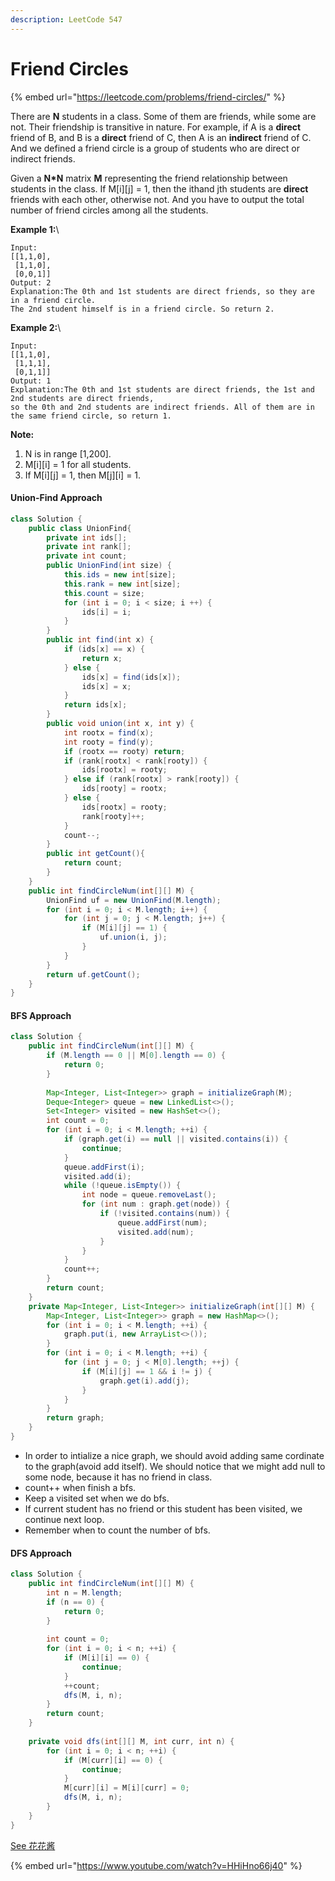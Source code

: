 ```yaml
---
description: LeetCode 547
---
```


# Friend Circles

{% embed url="https://leetcode.com/problems/friend-circles/" %}

There are **N** students in a class. Some of them are friends, while some are not. Their friendship is transitive in nature. For example, if A is a **direct** friend of B, and B is a **direct** friend of C, then A is an **indirect** friend of C. And we defined a friend circle is a group of students who are direct or indirect friends.

Given a **N\*N** matrix **M** representing the friend relationship between students in the class. If M\[i]\[j] = 1, then the ithand jth students are **direct** friends with each other, otherwise not. And you have to output the total number of friend circles among all the students.

**Example 1:**\


```
Input: 
[[1,1,0],
 [1,1,0],
 [0,0,1]]
Output: 2
Explanation:The 0th and 1st students are direct friends, so they are in a friend circle. 
The 2nd student himself is in a friend circle. So return 2.
```

**Example 2:**\


```
Input: 
[[1,1,0],
 [1,1,1],
 [0,1,1]]
Output: 1
Explanation:The 0th and 1st students are direct friends, the 1st and 2nd students are direct friends, 
so the 0th and 2nd students are indirect friends. All of them are in the same friend circle, so return 1.
```

**Note:**

1. N is in range \[1,200].
2. M\[i]\[i] = 1 for all students.
3. If M\[i]\[j] = 1, then M\[j]\[i] = 1.

#### Union-Find Approach

```java
class Solution {
    public class UnionFind{
        private int ids[];
        private int rank[];
        private int count;
        public UnionFind(int size) {
            this.ids = new int[size];
            this.rank = new int[size];
            this.count = size;
            for (int i = 0; i < size; i ++) {
                ids[i] = i;
            }
        }
        public int find(int x) {
            if (ids[x] == x) {
                return x;
            } else {
                ids[x] = find(ids[x]);
                ids[x] = x;
            }
            return ids[x];
        }
        public void union(int x, int y) {
            int rootx = find(x);
            int rooty = find(y);
            if (rootx == rooty) return;
            if (rank[rootx] < rank[rooty]) {
                ids[rootx] = rooty;
            } else if (rank[rootx] > rank[rooty]) {
                ids[rooty] = rootx;
            } else {
                ids[rootx] = rooty;
                rank[rooty]++;
            }
            count--;
        }
        public int getCount(){
            return count;
        }
    }
    public int findCircleNum(int[][] M) {
        UnionFind uf = new UnionFind(M.length);
        for (int i = 0; i < M.length; i++) {
            for (int j = 0; j < M.length; j++) {
                if (M[i][j] == 1) {
                    uf.union(i, j);
                }
            }
        }
        return uf.getCount();
    }
}
```

#### BFS Approach

```java
class Solution {
    public int findCircleNum(int[][] M) {
        if (M.length == 0 || M[0].length == 0) {
            return 0;
        }
        
        Map<Integer, List<Integer>> graph = initializeGraph(M);
        Deque<Integer> queue = new LinkedList<>();
        Set<Integer> visited = new HashSet<>();
        int count = 0;
        for (int i = 0; i < M.length; ++i) {
            if (graph.get(i) == null || visited.contains(i)) {
                continue;
            }
            queue.addFirst(i);
            visited.add(i);
            while (!queue.isEmpty()) {
                int node = queue.removeLast();
                for (int num : graph.get(node)) {
                    if (!visited.contains(num)) {
                        queue.addFirst(num);
                        visited.add(num);
                    }
                }
            }
            count++;
        }
        return count;
    }
    private Map<Integer, List<Integer>> initializeGraph(int[][] M) {
        Map<Integer, List<Integer>> graph = new HashMap<>();
        for (int i = 0; i < M.length; ++i) {
            graph.put(i, new ArrayList<>());
        }
        for (int i = 0; i < M.length; ++i) {
            for (int j = 0; j < M[0].length; ++j) {
                if (M[i][j] == 1 && i != j) {
                    graph.get(i).add(j);
                }
            }
        }
        return graph;
    }
}
```

* In order to intialize a nice graph, we should avoid adding same cordinate to the graph(avoid add itself). We should notice that we might add null to some node, because it has no friend in class.
* count++ when finish a bfs.
* Keep a visited set when we do bfs.
* If current student has no friend or this student has been visited, we continue next loop.
* Remember when to count the number of bfs.

#### DFS Approach

```java
class Solution {
    public int findCircleNum(int[][] M) {
        int n = M.length;
        if (n == 0) {
            return 0;
        }
        
        int count = 0;
        for (int i = 0; i < n; ++i) {
            if (M[i][i] == 0) {
                continue;
            }
            ++count;
            dfs(M, i, n);
        }
        return count;
    }
    
    private void dfs(int[][] M, int curr, int n) {
        for (int i = 0; i < n; ++i) {
            if (M[curr][i] == 0) {
                continue;
            }
            M[curr][i] = M[i][curr] = 0;
            dfs(M, i, n);
        }
    }
}
```

[See 花花酱](https://www.youtube.com/watch?v=HHiHno66j40)

{% embed url="https://www.youtube.com/watch?v=HHiHno66j40" %}
